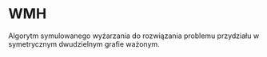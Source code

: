 WMH
===

Algorytm symulowanego wyżarzania do rozwiązania problemu przydziału w symetrycznym dwudzielnym grafie ważonym.